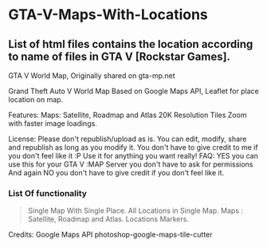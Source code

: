# GTA-V-Maps-With-Locations

## List of html files contains the location according to name of files in GTA V [Rockstar Games].

GTA V World Map, Originally shared on gta-mp.net

Grand Theft Auto V World Map Based on Google Maps API, Leaflet for place location on map.

Features: Maps: Satellite, Roadmap and Atlas 20K Resolution Tiles Zoom with faster image loadings.

License: Please don't republish/upload as is. You can edit, modify, share and republish as long as you modify it. You don't have to give credit to me if you don't feel like it :P Use it for anything you want really! FAQ: YES you can use this for your GTA V :MAP Server you don't have to ask for permissions And again NO you don't have to give credit if you don't feel like it.

### List Of functionality

> Single Map With Single Place.
> All Locations in Single Map.
> Maps : Satellite, Roadmap and Atlas.
> Locations Markers.


Credits: Google Maps API photoshop-google-maps-tile-cutter
